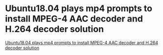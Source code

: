 # Ubuntu18.04 plays mp4 prompts to install MPEG-4 AAC decoder and H.264 decoder solution
[Ubuntu18.04 plays mp4 prompts to install MPEG-4 AAC decoder and H.264 decoder solution](https://aiwithcloud.com/2022/09/15/ubuntu18-04_plays_mp4_prompts_to_install_mpeg_4_aac_decoder_and_h-264_decoder_solution/)